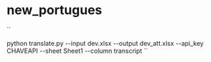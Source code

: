 # new_portugues

``

python translate.py --input dev.xlsx --output dev_att.xlsx --api_key CHAVEAPI --sheet Sheet1 --column transcript
``

